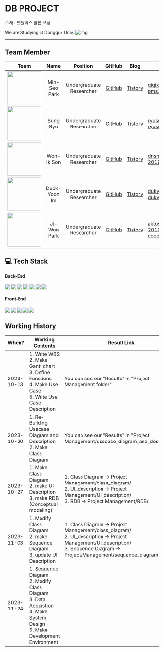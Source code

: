 # DB PROJECT

주제 : 넷플릭스 클론 코딩

We are Studying at Dongguk Univ. ![img](https://github.com/minseo2000/db_project/assets/59526414/db6c56a5-c073-4fef-946c-85b8f68f1c29)

<hr>

## Team Member



|                                                        Team                                                        |     Name     |         Position         |GitHub|Blog| E-mail                                         |
|:------------------------------------------------------------------------------------------------------------------:|:------------:|:------------------------:|:--:|:--:|------------------------------------------------|
| <img src="https://github.com/dalabdgw/dalabdgw/assets/135303032/95566539-02d1-4aa3-917b-ad6009b8b9ae" width="110"> | Min-Seo Park | Undergraduate Researcher |<a href="https://github.com/minseo2000">GitHub</a>|<a href="https://simsimit00.tistory.com/">Tistory</a>| qlqlxks123@naver.com<br/>pms1001@dongguk.ac.kr |
| <img src="https://github.com/minseo2000/db_project/assets/59526414/a38e1930-fa8f-4ac2-a3c4-44f16604b6ca" width="110">                                                                                                      |   Sung Ryu   | Undergraduate Researcher |<a href="https://github.com/minseo2000">GitHub</a>|<a href="https://simsimit00.tistory.com/">Tistory</a>| ryusung0653@naver.com <br/> ryusung0653@dongguk.ac.kr|
| <img src="https://github.com/minseo2000/db_project/assets/59526414/eaf6654a-f01f-46e1-b27a-0c3a009587d2" width="110">                                                                                                                   |  Won-Ik Son  | Undergraduate Researcher |<a href="https://github.com/minseo2000">GitHub</a>|<a href="https://simsimit00.tistory.com/">Tistory</a>| dnsn12@naver.com </br> 2019212985@dongguk.ac.kr|
|<img src="https://github.com/minseo2000/db_project/assets/59526414/157bdc29-977c-479f-b38c-55501e3bf40a" width="110">                                                                                                                    | Duck-Yoon Im | Undergraduate Researcher |<a href="https://github.com/minseo2000">GitHub</a>|<a href="https://simsimit00.tistory.com/">Tistory</a>|                                              duky8n@gmail.com <br/> duky8n@dongguk.ac.kr  |
|  <img src="https://github.com/minseo2000/db_project/assets/59526414/2dc282fb-c967-4d76-a46e-c1364eef67e1" width="110">                                                                                                                                                                   | Ji-Won Park  | Undergraduate Researcher |<a href="https://github.com/minseo2000">GitHub</a>|<a href="https://simsimit00.tistory.com/">Tistory</a>| aktos109@gmail.com </br>2019213012@dongguk.ac.kr </br>cocococo98@naver.com          </br>                                     |


## 💻 Tech Stack

<h4>Back-End</h4>
<div>
  <img src="https://img.shields.io/badge/JAVA-007396?style=for-the-badge&logo=java&logoColor=white">
  <img src="https://img.shields.io/badge/Spring%20Boot-6DB33F?style=for-the-badge&logo=SpringBoot&logoColor=white">
  <img src="https://img.shields.io/badge/Spring-6DB33F?style=for-the-badge&logo=Spring&logoColor=white">
  <img src="https://img.shields.io/badge/node.js-339933?style=for-the-badge&logo=Node.js&logoColor=white">
    <img src="https://img.shields.io/badge/express-000000?style=for-the-badge&logo=express&logoColor=white">
  <img src="https://img.shields.io/badge/mysql-4479A1?style=for-the-badge&logo=mysql&logoColor=white">
  <img src="https://img.shields.io/badge/firebase-FFCA28?style=for-the-badge&logo=firebase&logoColor=white">
</div>
<h4>Front-End<h4>
<div>
  <img src="https://img.shields.io/badge/javascript-F7DF1E?style=for-the-badge&logo=javascript&logoColor=black">
  <img src="https://img.shields.io/badge/react-61DAFB?style=for-the-badge&logo=react&logoColor=black">
  <img src="https://img.shields.io/badge/html-E34F26?style=for-the-badge&logo=html5&logoColor=white">
  <img src="https://img.shields.io/badge/css-1572B6?style=for-the-badge&logo=css3&logoColor=white">
  <img src="https://img.shields.io/badge/bootstrap-7952B3?style=for-the-badge&logo=bootstrap&logoColor=white">
</div>

## Working History
| When?      | Working Contents                                                                                                                     | Result Link                                                                                                                                                                      |
|------------|--------------------------------------------------------------------------------------------------------------------------------------|----------------------------------------------------------------------------------------------------------------------------------------------------------------------------------|
| 2023-10-13 | 1. Write WBS<br/>2. Make Gantt chart<br/>3. Define Functions<br/>4. Make Use Case<br/>5. Write Use Case Description                  | You can see our "Results" In  "Project Management folder"                                                                                                                        |
| 2023-10-20 | 1. Re-Building Usecase Diagram and Description<br/>2. Make Class Diagram                                                             | You can see our "Results" In  "Project Management/usecase_diagram_and_description"                                                                                               |
| 2023-10-27 | 1. Make Class Diagram<br/>2. make UI Description<br/>3. make RDB (Conceptual modeling)                                               | 1. Class Diagram -> Project Management/class_diagram/<br/>2. UI_description -> Project Management/UI_description/<br/>3. RDB -> Project Management/RDB/                          |
| 2023-11-03 | 1. Modify Class Diagram<br/>2. make Sequence Diagram<br/>3. update UI Description                                                    | 1. Class Diagram -> Project Management/class_diagram/<br/>2. UI_description -> Project Management/UI_description/<br/>3. Sequence Diagram -> Project/Management/sequence_diagram |
| 2023-11-24 | 1. Sequence Diagram<br/>2. Modify Class Diagram<br/>3. Data Acquistion<br/>4. Make System Design<br/>5. Make Development Environment ||
